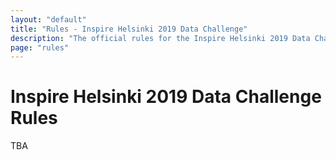 ```yaml
---
layout: "default"
title: "Rules - Inspire Helsinki 2019 Data Challenge"
description: "The official rules for the Inspire Helsinki 2019 Data Challenge competition"
page: "rules"
---
```

# Inspire Helsinki 2019 Data Challenge Rules

TBA
